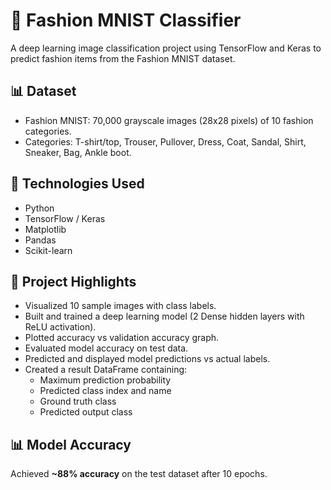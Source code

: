 # 👗 Fashion MNIST Classifier

A deep learning image classification project using TensorFlow and Keras to predict fashion items from the Fashion MNIST dataset.

## 📊 Dataset
- Fashion MNIST: 70,000 grayscale images (28x28 pixels) of 10 fashion categories.
- Categories: T-shirt/top, Trouser, Pullover, Dress, Coat, Sandal, Shirt, Sneaker, Bag, Ankle boot.

## 🚀 Technologies Used
- Python
- TensorFlow / Keras
- Matplotlib
- Pandas
- Scikit-learn

## 📌 Project Highlights
- Visualized 10 sample images with class labels.
- Built and trained a deep learning model (2 Dense hidden layers with ReLU activation).
- Plotted accuracy vs validation accuracy graph.
- Evaluated model accuracy on test data.
- Predicted and displayed model predictions vs actual labels.
- Created a result DataFrame containing:
  - Maximum prediction probability
  - Predicted class index and name
  - Ground truth class
  - Predicted output class

## 📊 Model Accuracy
Achieved **~88% accuracy** on the test dataset after 10 epochs.

